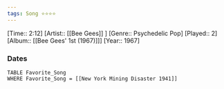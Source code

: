 ```yaml
---
tags: Song ⭐⭐⭐⭐ 
---
```

[Time:: 2:12]
[Artist:: [[Bee Gees]] ]
[Genre:: Psychedelic Pop]
[Played:: 2]
[Album:: [[Bee Gees' 1st (1967)]]]
[Year:: 1967]
### Dates
````dataview
TABLE Favorite_Song
WHERE Favorite_Song = [[New York Mining Disaster 1941]]
````